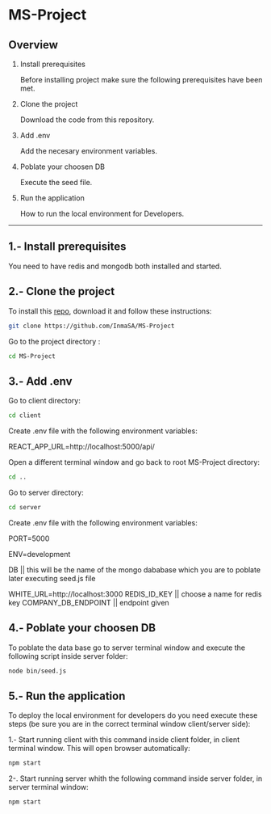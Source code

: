 # MS-Project

## Overview

1. Install prerequisites

    Before installing project make sure the following prerequisites have been met.

2. Clone the project

    Download the code from this repository.

3. Add .env

    Add the necesary environment variables.    

4. Poblate your choosen DB

    Execute the seed file.   

5. Run the application

    How to run the local environment for Developers.

   


    

___

## 1.- Install prerequisites

You need to have redis and mongodb both installed and started.



## 2.- Clone the project

To install this [repo](https://github.com/InmaSA/MS-Project), download it and follow these instructions:

```sh
git clone https://github.com/InmaSA/MS-Project
```

Go to the project directory :

```sh
cd MS-Project
```


## 3.- Add .env

Go to client directory:

```sh
cd client
```

Create .env file with the following environment variables:

REACT_APP_URL=http://localhost:5000/api/


Open a different terminal window and go back to root MS-Project directory:

```sh
cd ..
```
Go to server directory:

```sh
cd server
```

Create .env file with the following environment variables:

PORT=5000

ENV=development

DB || this will be the name of the mongo dababase which you are to poblate later executing seed.js file

WHITE_URL=http://localhost:3000
REDIS_ID_KEY || choose a name for redis key
COMPANY_DB_ENDPOINT || endpoint given



## 4.- Poblate your choosen DB

To poblate the data base go to server terminal window and execute the following script inside server folder:

```sh
node bin/seed.js
```


## 5.- Run the application

To deploy the local environment for developers do you need execute these steps (be sure you are in the correct terminal window client/server side):

1.- Start running client with this command inside client folder, in client terminal window. This will open browser automatically:

```sh
npm start
```

2-. Start running server whith the following command inside server folder, in server terminal window:

```sh
npm start
```



